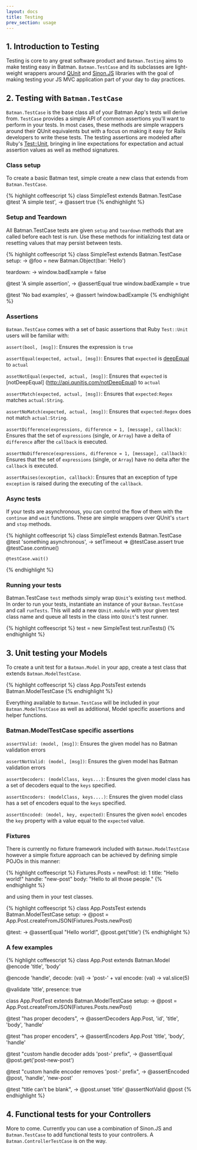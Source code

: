 ```yaml
---
layout: docs
title: Testing
prev_section: usage
---
```


## 1. Introduction to Testing

Testing is core to any great software product and `Batman.Testing` aims to make testing easy in Batman. `Batman.TestCase` and its subclasses are light-weight wrappers around [QUnit](http://qunitjs.com/) and [Sinon.JS](http://sinonjs.org) libraries with the goal of making testing your JS MVC application part of your day to day practices.

## 2. Testing with `Batman.TestCase`

`Batman.TestCase` is the base class all of your Batman App's tests will derive from. `TestCase` provides a simple API of common assertions you'll want to perform in your tests.  In most cases, these methods are simple wrappers around their QUnit equivalents but with a focus on making it easy for Rails developers to write these tests.  The testing assertions are modeled after Ruby's [Test::Unit](http://ruby-doc.org/stdlib-2.0/libdoc/test/unit/rdoc/Test/Unit.html), bringing in line expectations for expectation and actual assertion values as well as method signatures.

### Class setup

To create a basic Batman test, simple create a new class that extends from `Batman.TestCase`.

{% highlight coffeescript %}
class SimpleTest extends Batman.TestCase
  @test 'A simple test', ->
    @assert true
{% endhighlight %}

### Setup and Teardown

All Batman.TestCase tests are given `setup` and `teardown` methods that are called before each test is run. Use these methods for initializing test data or resetting values that may persist between tests.

{% highlight coffeescript %}
class SimpleTest extends Batman.TestCase
  setup: ->
    @foo = new Batman.Object(bar: 'Hello')

  teardown: ->
    window.badExample = false

  @test 'A simple assertion', ->
    @assertEqual true
    window.badExample = true

  @test 'No bad examples', ->
    @assert !window.badExample
{% endhighlight %}

### Assertions

`Batman.TestCase` comes with a set of basic assertions that Ruby `Test::Unit` users will be familiar with:

`assert(bool, [msg])`: Ensures the expression is `true`

`assertEqual(expected, actual, [msg])`: Ensures that `expected` is [deepEqual](http://api.qunitjs.com/deepEqual) to `actual`

`assetNotEqual(expected, actual, [msg])`: Ensures that `expected` is [notDeepEqual] (http://api.qunitjs.com/notDeepEqual) to `actual`

`assertMatch(expected, actual, [msg])`: Ensures that `expected:Regex` matches `actual:String`.

`assertNoMatch(expected, actual, [msg])`: Ensures that `expected:Regex` does not match `actual:String`.

`assertDifference(expressions, difference = 1, [message], callback)`: Ensures that the set of `expressions` (single, or `Array`) have a delta of `difference` after the `callback` is executed.

`assertNoDifference(expressions, difference = 1, [message], callback)`: Ensures that the set of `expressions` (single, or `Array`) have no delta after the `callback` is executed.

`assertRaises(exception, callback)`: Ensures that an exception of type `exception` is raised during the executing of the `callback`.

### Async tests

If your tests are asynchronous, you can control the flow of them with the `continue` and `wait` functions. These are simple wrappers over QUnit's `start` and `stop` methods.

{% highlight coffeescript %}
class SimpleTest extends Batman.TestCase
  @test 'something asynchronous', ->
    setTimeout =>
      @testCase.assert true
      @testCase.continue()

    @testCase.wait()
{% endhighlight %}

### Running your tests

Batman.TestCase `test` methods simply wrap `QUnit`'s existing `test` method. In order to run your tests, instantiate an instance of your `Batman.TestCase` and call `runTests`. This will add a new `QUnit.module` with your given test class name and queue all tests in the class into `QUnit`'s test runner.

{% highlight coffeescript %}
test = new SimpleTest
test.runTests()
{% endhighlight %}

## 3. Unit testing your Models

To create a unit test for a `Batman.Model` in your app, create a test class that extends `Batman.ModelTestCase`.

{% highlight coffeescript %}
class App.PostsTest extends Batman.ModelTestCase
{% endhighlight %}

Everything available to `Batman.TestCase` will be included in your `Batman.ModelTestCase` as well as additional, Model specific assertions and helper functions.

### Batman.ModelTestCase specific assertions

`assertValid: (model, [msg])`: Ensures the given model has no Batman validation errors

`assertNotValid: (model, [msg])`: Ensures the given model has Batman validation errors

`assertDecoders: (modelClass, keys...)`: Ensures the given model class has a set of decoders equal to the `keys` specified.

`assertEncoders: (modelClass, keys....)`: Ensures the given model class has a set of encoders equal to the `keys` specified.

`assertEncoded: (model, key, expected)`: Ensures the given `model` encodes the `key` property with a value equal to the `expected` value.

### Fixtures

There is currently no fixture framework included with `Batman.ModelTestCase` however a simple fixture approach can be achieved by defining simple POJOs in this manner:

{% highlight coffeescript %}
Fixtures.Posts =
  newPost:
    id: 1
    title: "Hello world!"
    handle: "new-post"
    body: "Hello to all those people."
{% endhighlight %}

and using them in your test classes.

{% highlight coffeescript %}
class App.PostsTest extends Batman.ModelTestCase
  setup: ->
    @post = App.Post.createFromJSON(Fixtures.Posts.newPost)

  @test: ->
    @assertEqual "Hello world!", @post.get('title')
{% endhighlight %}

### A few examples

{% highlight coffeescript %}
class App.Post extends Batman.Model
  @encode 'title', 'body'

  @encode 'handle',
    decode: (val) -> 'post-' + val
    encode: (val) -> val.slice(5)

  @validate 'title', presence: true

class App.PostTest extends Batman.ModelTestCase
  setup: ->
    @post = App.Post.createFromJSON(Fixtures.Posts.newPost)

  @test "has proper decoders", ->
    @assertDecoders App.Post, 'id', 'title', 'body', 'handle'

  @test "has proper encoders", ->
    @assertEncoders App.Post 'title', 'body', 'handle'

  @test "custom handle decoder adds 'post-' prefix", ->
    @assertEqual @post.get('post-new-post')

  @test "custom handle encoder removes 'post-' prefix", ->
    @assertEncoded @post, 'handle', 'new-post'

  @test "title can't be blank", ->
    @post.unset 'title'
    @assertNotValid @post
{% endhighlight %}

## 4. Functional tests for your Controllers
More to come. Currently you can use a combination of Sinon.JS and `Batman.TestCase` to add functional tests to your controllers. A `Batman.ControllerTestCase` is on the way.

